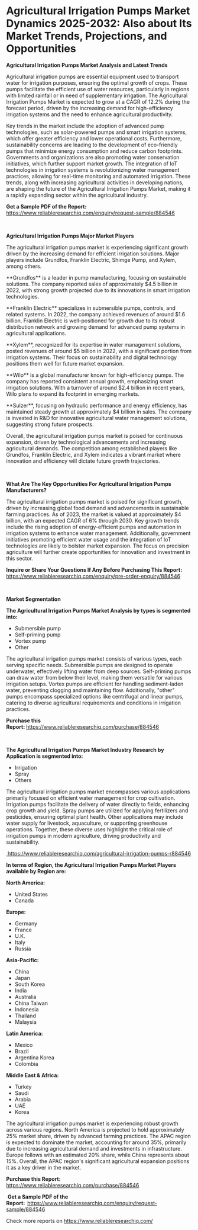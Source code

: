 <p><h1>Agricultural Irrigation Pumps Market Dynamics 2025-2032: Also about Its Market Trends, Projections, and Opportunities</h1></p><p><strong>Agricultural Irrigation Pumps Market Analysis and Latest Trends</strong></p>
<p><p>Agricultural irrigation pumps are essential equipment used to transport water for irrigation purposes, ensuring the optimal growth of crops. These pumps facilitate the efficient use of water resources, particularly in regions with limited rainfall or in need of supplementary irrigation. The Agricultural Irrigation Pumps Market is expected to grow at a CAGR of 12.2% during the forecast period, driven by the increasing demand for high-efficiency irrigation systems and the need to enhance agricultural productivity.</p><p>Key trends in the market include the adoption of advanced pump technologies, such as solar-powered pumps and smart irrigation systems, which offer greater efficiency and lower operational costs. Furthermore, sustainability concerns are leading to the development of eco-friendly pumps that minimize energy consumption and reduce carbon footprints. Governments and organizations are also promoting water conservation initiatives, which further support market growth. The integration of IoT technologies in irrigation systems is revolutionizing water management practices, allowing for real-time monitoring and automated irrigation. These trends, along with increasing agricultural activities in developing nations, are shaping the future of the Agricultural Irrigation Pumps Market, making it a rapidly expanding sector within the agricultural industry.</p></p>
<p><strong>Get a Sample PDF of the Report:&nbsp;</strong> <a href="https://www.reliableresearchiq.com/enquiry/request-sample/884546?utm_campaign=2883&utm_medium=2&utm_source=Github&utm_content=ia&utm_term=09042025&utm_id=agricultural-irrigation-pumps">https://www.reliableresearchiq.com/enquiry/request-sample/884546</a></p>
<p>&nbsp;</p>
<p><strong>Agricultural Irrigation Pumps Major Market Players</strong></p>
<p><p>The agricultural irrigation pumps market is experiencing significant growth driven by the increasing demand for efficient irrigation solutions. Major players include Grundfos, Franklin Electric, Shimge Pump, and Xylem, among others.</p><p>**Grundfos** is a leader in pump manufacturing, focusing on sustainable solutions. The company reported sales of approximately $4.5 billion in 2022, with strong growth projected due to its innovations in smart irrigation technologies.</p><p>**Franklin Electric** specializes in submersible pumps, controls, and related systems. In 2022, the company achieved revenues of around $1.6 billion. Franklin Electric is well-positioned for growth due to its robust distribution network and growing demand for advanced pump systems in agricultural applications.</p><p>**Xylem**, recognized for its expertise in water management solutions, posted revenues of around $5 billion in 2022, with a significant portion from irrigation systems. Their focus on sustainability and digital technology positions them well for future market expansion.</p><p>**Wilo** is a global manufacturer known for high-efficiency pumps. The company has reported consistent annual growth, emphasizing smart irrigation solutions. With a turnover of around $2.4 billion in recent years, Wilo plans to expand its footprint in emerging markets.</p><p>**Sulzer**, focusing on hydraulic performance and energy efficiency, has maintained steady growth at approximately $4 billion in sales. The company is invested in R&D for innovative agricultural water management solutions, suggesting strong future prospects.</p><p>Overall, the agricultural irrigation pumps market is poised for continuous expansion, driven by technological advancements and increasing agricultural demands. The competition among established players like Grundfos, Franklin Electric, and Xylem indicates a vibrant market where innovation and efficiency will dictate future growth trajectories.</p></p>
<p>&nbsp;</p>
<p><strong>What Are The Key Opportunities For Agricultural Irrigation Pumps Manufacturers?</strong></p>
<p><p>The agricultural irrigation pumps market is poised for significant growth, driven by increasing global food demand and advancements in sustainable farming practices. As of 2023, the market is valued at approximately $4 billion, with an expected CAGR of 6% through 2030. Key growth trends include the rising adoption of energy-efficient pumps and automation in irrigation systems to enhance water management. Additionally, government initiatives promoting efficient water usage and the integration of IoT technologies are likely to bolster market expansion. The focus on precision agriculture will further create opportunities for innovation and investment in this sector.</p></p>
<p><strong>Inquire or Share Your Questions If Any Before Purchasing This Report:</strong> <a href="https://www.reliableresearchiq.com/enquiry/pre-order-enquiry/884546?utm_campaign=2883&utm_medium=2&utm_source=Github&utm_content=ia&utm_term=09042025&utm_id=agricultural-irrigation-pumps">https://www.reliableresearchiq.com/enquiry/pre-order-enquiry/884546</a></p>
<p>&nbsp;</p>
<p><strong>Market Segmentation</strong></p>
<p><strong>The Agricultural Irrigation Pumps Market Analysis by types is segmented into:</strong></p>
<p><ul><li>Submersible pump</li><li>Self-priming pump</li><li>Vortex pump</li><li>Other</li></ul></p>
<p><p>The agricultural irrigation pumps market consists of various types, each serving specific needs. Submersible pumps are designed to operate underwater, effectively lifting water from deep sources. Self-priming pumps can draw water from below their level, making them versatile for various irrigation setups. Vortex pumps are efficient for handling sediment-laden water, preventing clogging and maintaining flow. Additionally, "other" pumps encompass specialized options like centrifugal and linear pumps, catering to diverse agricultural requirements and conditions in irrigation practices.</p></p>
<p><strong>Purchase this Report:&nbsp;</strong><a href="https://www.reliableresearchiq.com/purchase/884546?utm_campaign=2883&utm_medium=2&utm_source=Github&utm_content=ia&utm_term=09042025&utm_id=agricultural-irrigation-pumps">https://www.reliableresearchiq.com/purchase/884546</a></p>
<p>&nbsp;</p>
<p><strong>The Agricultural Irrigation Pumps Market Industry Research by Application is segmented into:</strong></p>
<p><ul><li>Irrigation</li><li>Spray</li><li>Others</li></ul></p>
<p><p>The agricultural irrigation pumps market encompasses various applications primarily focused on efficient water management for crop cultivation. Irrigation pumps facilitate the delivery of water directly to fields, enhancing crop growth and yield. Spray pumps are utilized for applying fertilizers and pesticides, ensuring optimal plant health. Other applications may include water supply for livestock, aquaculture, or supporting greenhouse operations. Together, these diverse uses highlight the critical role of irrigation pumps in modern agriculture, driving productivity and sustainability.</p></p>
<p><a href="https://www.reliableresearchiq.com/agricultural-irrigation-pumps-r884546?utm_campaign=2883&utm_medium=2&utm_source=Github&utm_content=ia&utm_term=09042025&utm_id=agricultural-irrigation-pumps">&nbsp;https://www.reliableresearchiq.com/agricultural-irrigation-pumps-r884546</a></p>
<p><strong>In terms of Region, the Agricultural Irrigation Pumps Market Players available by Region are:</strong></p>
<p>
    <p> <strong> North America: </strong>
        <ul>
            <li>United States</li>
            <li>Canada</li>
        </ul>
        </p> 
    <p> <strong> Europe: </strong>
        <ul>
            <li>Germany</li>
            <li>France</li>
            <li>U.K.</li>
            <li>Italy</li>
            <li>Russia</li>
        </ul>
        </p> 
    <p> <strong> Asia-Pacific: </strong>
        <ul>
            <li>China</li>
            <li>Japan</li>
            <li>South Korea</li>
            <li>India</li>
            <li>Australia</li>
            <li>China Taiwan</li>
            <li>Indonesia</li>
            <li>Thailand</li>
            <li>Malaysia</li>
        </ul>
        </p> 
    <p> <strong> Latin America: </strong>
        <ul>
            <li>Mexico</li>
            <li>Brazil</li>
            <li>Argentina Korea</li>
            <li>Colombia</li>
        </ul>
        </p> 
    <p> <strong> Middle East & Africa: </strong>
        <ul>
            <li>Turkey</li>
            <li>Saudi</li>
            <li>Arabia</li>
            <li>UAE</li>
            <li>Korea</li>
        </ul>
    </p>
    </p>
<p><p>The agricultural irrigation pumps market is experiencing robust growth across various regions. North America is projected to hold approximately 25% market share, driven by advanced farming practices. The APAC region is expected to dominate the market, accounting for around 35%, primarily due to increasing agricultural demand and investments in infrastructure. Europe follows with an estimated 20% share, while China represents about 15%. Overall, the APAC region's significant agricultural expansion positions it as a key driver in the market.</p></p>
<p><strong>Purchase this Report: </strong><a href="https://www.reliableresearchiq.com/purchase/884546?utm_campaign=2883&utm_medium=2&utm_source=Github&utm_content=ia&utm_term=09042025&utm_id=agricultural-irrigation-pumps">https://www.reliableresearchiq.com/purchase/884546</a></p>
<p>&nbsp;<strong>Get a Sample PDF of the Report:&nbsp;&nbsp;</strong><a href="https://www.reliableresearchiq.com/enquiry/request-sample/884546?utm_campaign=2883&utm_medium=2&utm_source=Github&utm_content=ia&utm_term=09042025&utm_id=agricultural-irrigation-pumps">https://www.reliableresearchiq.com/enquiry/request-sample/884546</a></p>
<p><strong></strong></p>
<p>Check more reports on <a href="https://www.reliableresearchiq.com/?utm_campaign=2883&utm_medium=2&utm_source=Github&utm_content=ia&utm_term=09042025&utm_id=agricultural-irrigation-pumps">https://www.reliableresearchiq.com/</a></p>